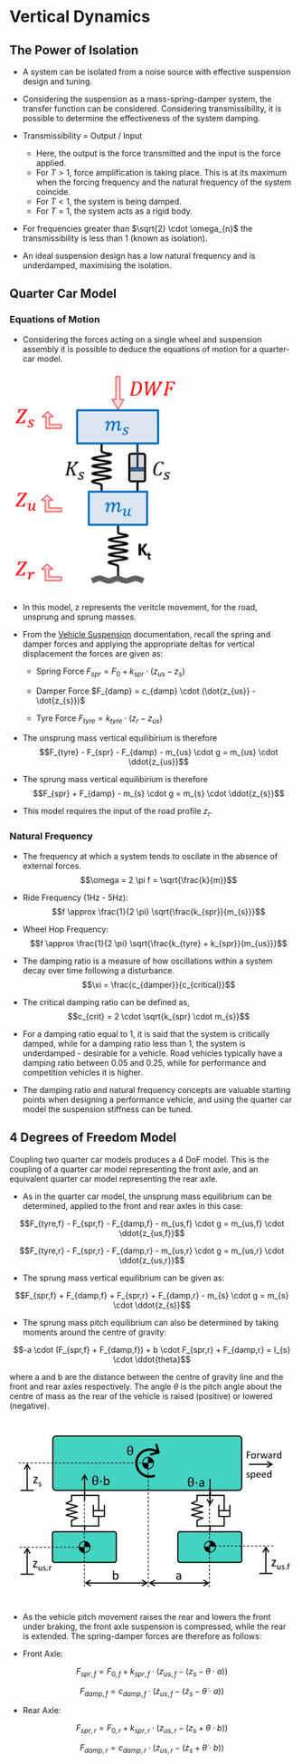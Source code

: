 # Vertical Dynamics

## The Power of Isolation

- A system can be isolated from a noise source with effective suspension design and tuning.

- Considering the suspension as a mass-spring-damper system, the transfer function can be considered. Considering transmissibility, it is possible to determine the effectiveness of the system damping.

- Transmissibility = Output / Input
    - Here, the output is the force transmitted and the input is the force applied.
    - For $T>1$, force amplification is taking place. This is at its maximum when the forcing frequency and the natural frequency of the system coincide.
    - For $T<1$, the system is being damped.
    - For $T=1$, the system acts as a rigid body.

- For frequencies greater than $\sqrt{2} \cdot \omega_{n}$ the transmissibility is less than 1 (known as isolation).

- An ideal suspension design has a low natural frequency and is underdamped, maximising the isolation.

## Quarter Car Model

### Equations of Motion

- Considering the forces acting on a single wheel and suspension assembly it is possible to deduce the equations of motion for a quarter-car model.

<img src="./Images/Quarter_Car_Model.png" width="300">

- In this model, z represents the veritcle movement, for the road, unsprung and sprung masses.

- From the [Vehicle Suspension](./Vehicle%20Suspension.md) documentation, recall the spring and damper forces and applying the appropriate deltas for vertical displacement the forces are given as:

    - Spring Force $F_{spr} = F_{0} + k_{spr} \cdot (z_{us} - z_{s})$
    - Damper Force $F_{damp} = c_{damp} \cdot (\dot{z_{us}} - \dot{z_{s}})$

    - Tyre Force $F_{tyre} = k_{tyre} \cdot (z_{r} - z_{us})$

- The unsprung mass vertical equilibirium is therefore $$F_{tyre} - F_{spr} - F_{damp} - m_{us} \cdot g = m_{us} \cdot \ddot{z_{us}}$$

- The sprung mass vertical equilibirium is therefore $$F_{spr} + F_{damp} - m_{s} \cdot g = m_{s} \cdot \ddot{z_{s}}$$

- This model requires the input of the road profile $z_{r}$.

### Natural Frequency

- The frequency at which a system tends to oscilate in the absence of external forces. $$\omega = 2 \pi f = \sqrt{\frac{k}{m}}$$

- Ride Frequency (1Hz - 5Hz): $$f \approx \frac{1}{2 \pi} \sqrt{\frac{k_{spr}}{m_{s}}}$$

- Wheel Hop Frequency: $$f \approx \frac{1}{2 \pi} \sqrt{\frac{k_{tyre} + k_{spr}}{m_{us}}}$$

- The damping ratio is a measure of how oscillations within a system decay over time following a disturbance. $$\xi = \frac{c_{damper}}{c_{critical}}$$

- The critical damping ratio can be defined as, $$c_{crit} = 2 \cdot \sqrt{k_{spr} \cdot m_{s}}$$

- For a damping ratio equal to 1, it is said that the system is critically damped, while for a damping ratio less than 1, the system is underdamped - desirable for a vehicle. Road vehicles typically have a damping ratio between 0.05 and 0.25, while for performance and competition vehicles it is higher.

- The damping ratio and natural frequency concepts are valuable starting points when designing a performance vehicle, and using the quarter car model the suspension stiffness can be tuned.

## 4 Degrees of Freedom Model

Coupling two quarter car models produces a 4 DoF model. This is the coupling of a quarter car model representing the front axle, and an equivalent quarter car model representing the rear axle.

- As in the quarter car model, the unsprung mass equilibrium can be determined, applied to the front and rear axles in this case:

$$F_{tyre,f} - F_{spr,f} - F_{damp,f} - m_{us,f} \cdot g = m_{us,f} \cdot \ddot{z_{us,f}}$$

$$F_{tyre,r} - F_{spr,r} - F_{damp,r} - m_{us,r} \cdot g = m_{us,r} \cdot \ddot{z_{us,r}}$$

- The sprung mass vertical equilibrium can be given as:

$$F_{spr,f} + F_{damp,f} + F_{spr,r} + F_{damp,r} - m_{s} \cdot g = m_{s} \cdot \ddot{z_{s}}$$

- The sprung mass pitch equilibrium can also be determined by taking moments around the centre of gravity:

$$-a \cdot (F_{spr,f} + F_{damp,f}) + b \cdot F_{spr,r} + F_{damp,r} = I_{s} \cdot \ddot{theta}$$

where a and b are the distance between the centre of gravity line and the front and rear axles respectively. The angle $\theta$ is the pitch angle about the centre of mass as the rear of the vehicle is raised (positive) or lowered (negative).

![4DOF Pitch Model](./Images/4DOF_Pitch_Model.png)

- As the vehicle pitch movement raises the rear and lowers the front under braking, the front axle suspension is compressed, while the rear is extended. The spring-damper forces are therefore as follows:

- Front Axle: 

$$F_{spr,f} = F_{0,f} + k_{spr,f} \cdot (z_{us,f} - (z_{s} - \theta \cdot a))$$

$$F_{damp,f} = c_{damp,f} \cdot (\dot{z}_{us,f} - (\dot{z}_{s} - \dot{\theta} \cdot a))$$

- Rear Axle: 

$$F_{spr,r} = F_{0,r} + k_{spr,r} \cdot (z_{us,r} - (z_{s} + \theta \cdot b))$$

$$F_{damp,r} = c_{damp,r} \cdot (\dot{z}_{us,r} - (\dot{z}_{s} + \dot{\theta} \cdot b))$$

